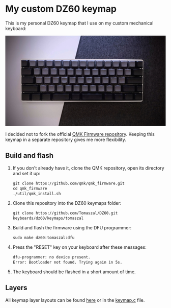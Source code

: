 # My custom DZ60 keymap

This is my personal DZ60 keymap that I use on my custom mechanical keyboard:

![Keyboard](keyboard.jpg)

I decided not to fork the official [QMK Firmware repository](https://github.com/qmk/qmk_firmware). Keeping this keymap in a separate repository gives me more flexibility.

## Build and flash

1. If you don't already have it, clone the QMK repository, open its directory and set it up:
	```
	git clone https://github.com/qmk/qmk_firmware.git
	cd qmk_firmware
	./util/qmk_install.sh
	```
2. Clone this repository into the DZ60 keymaps folder:
	```
	git clone https://github.com/Tomaszal/DZ60.git keyboards/dz60/keymaps/tomaszal
	```
3. Build and flash the firmware using the DFU programmer:
	```
	sudo make dz60:tomaszal:dfu
	```
4. Press the "RESET" key on your keyboard after these messages:
	```
	dfu-programmer: no device present.
	Error: Bootloader not found. Trying again in 5s.
	```
5. The keyboard should be flashed in a short amount of time.

## Layers

All keymap layer layouts can be found [here](http://www.keyboard-layout-editor.com/#/gists/1d173757b95645b6671b04adbe51b67d) or in the [keymap.c](keymap.c) file.
